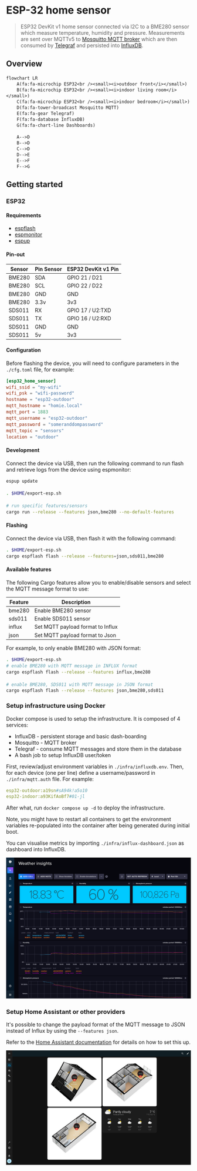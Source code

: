 ESP-32 home sensor
==================

> ESP32 DevKit v1 home sensor connected via I2C to a BME280 sensor which
> measure temperature, humidity and pressure. Measurements are sent over MQTTv5
> to [Mosquitto MQTT broker](https://mosquitto.org) which are then consumed by
> [Telegraf](https://www.influxdata.com/time-series-platform/telegraf/) and
> persisted into [InfluxDB](https://www.influxdata.com).

## Overview

```mermaid
flowchart LR
    A(fa:fa-microchip ESP32<br /><small><i>outdoor front</i></small>)
    B(fa:fa-microchip ESP32<br /><small><i>indoor living room</i></small>)
    C(fa:fa-microchip ESP32<br /><small><i>indoor bedroom</i></small>)
    D(fa:fa-tower-broadcast Mosquitto MQTT)
    E(fa:fa-gear Telegraf)
    F(fa:fa-database InfluxDB)
    G(fa:fa-chart-line Dashboards)

    A-->D
    B-->D
    C-->D
    D-->E
    E-->F
    F-->G
```

## Getting started

### ESP32

#### Requirements

- [espflash](https://esp-rs.github.io/book/tooling/espflash.html)
- [espmonitor](https://esp-rs.github.io/book/tooling/espmonitor.html)
- [espup](https://esp-rs.github.io/book/installation/installation.html#espup)

#### Pin-out

| Sensor | Pin Sensor  | ESP32 DevKit v1 Pin |
|--------|-------------|---------------------|
| BME280 | SDA         | GPIO 21 / D21       |
| BME280 | SCL         | GPIO 22 / D22       |
| BME280 | GND         | GND                 |
| BME280 | 3.3v        | 3v3                 |
| SDS011 | RX          | GPIO 17 / U2:TXD    |
| SDS011 | TX          | GPIO 16 / U2:RXD    |
| SDS011 | GND         | GND                 |
| SDS011 | 5v          | 3v3                 |

#### Configuration

Before flashing the device, you will need to configure parameters in the
`./cfg.toml` file, for example:

```toml
[esp32_home_sensor]
wifi_ssid = "my-wifi"
wifi_psk = "wifi-password"
hostname = "esp32-outdoor"
mqtt_hostname = "homie.local"
mqtt_port = 1883
mqtt_username = "esp32-outdoor"
mqtt_password = "someranddompassword"
mqtt_topic = "sensors"
location = "outdoor"
```

#### Development

Connect the device via USB, then run the following command to run flash and
retrieve logs from the device using espmonitor:

```bash
espup update

. $HOME/export-esp.sh

# run specific features/sensors
cargo run --release --features json,bme280 --no-default-features
```

#### Flashing

Connect the device via USB, then flash it with the following command:

```bash
. $HOME/export-esp.sh
cargo espflash flash --release --features=json,sds011,bme280
```

#### Available features

The following Cargo features allow you to enable/disable sensors and select the
MQTT message format to use:

| Feature | Description                       |
|---------|-----------------------------------|
| bme280  | Enable BME280 sensor              |
| sds011  | Enable SDS011 sensor              |
| influx  | Set MQTT payload format to Influx |
| json    | Set MQTT payload format to Json   |

For example, to only enable BME280 with JSON format:

```bash
. $HOME/export-esp.sh
# enable BME280 with MQTT message in INFLUX format
cargo espflash flash --release --features influx,bme280

# enable BME280, SDS011 with MQTT message in JSON format
cargo espflash flash --release --features json,bme280,sds011
```

### Setup infrastructure using Docker

Docker compose is used to setup the infrastructure. It is composed of 4 services:

- InfluxDB - persistent storage and basic dash-boarding
- Mosquitto - MQTT broker
- Telegraf - consume MQTT messages and store them in the database
- A bash job to setup InfluxDB user/token

First, review/adjust environment variables in `./infra/influxdb.env`. Then, for
each device (one per line) define a username/password in `./infra/mqtt.auth`
file. For example:

```yaml
esp32-outdoor:a19sn#sA94k!a5o10
esp32-indoor:a93KifAoBf7#01-jl
```

After what, run `docker compose up -d` to deploy the infrastructure.

Note, you might have to restart all containers to get the environment variables
re-populated into the container after being generated during initial boot.

You can visualise metrics by importing `./infra/influx-dashboard.json` as
dashboard into InfluxDB.

![InfluxDB dashboard](./dashboard.png)

### Setup Home Assistant or other providers

It's possible to change the payload format of the MQTT message to JSON instead
of Influx by using the `--features json`.

Refer to the [Home Assistant documentation](./docs/home-assistant.md) for
details on how to set this up.

![Home Assistant dashboard](./home-assistant.png)

